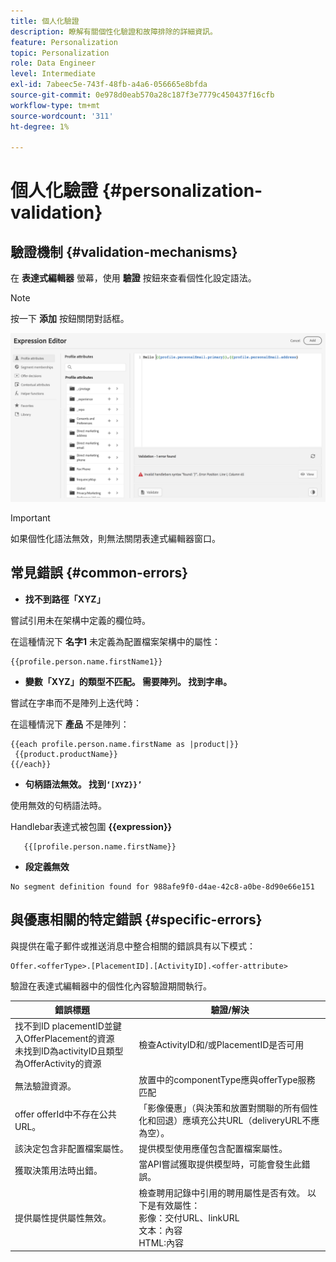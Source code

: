 ```yaml
---
title: 個人化驗證
description: 瞭解有關個性化驗證和故障排除的詳細資訊。
feature: Personalization
topic: Personalization
role: Data Engineer
level: Intermediate
exl-id: 7abeec5e-743f-48fb-a4a6-056665e8bfda
source-git-commit: 0e978d0eab570a28c187f3e7779c450437f16cfb
workflow-type: tm+mt
source-wordcount: '311'
ht-degree: 1%

---
```


# 個人化驗證 {#personalization-validation}

## 驗證機制 {#validation-mechanisms}

在 **表達式編輯器** 螢幕，使用 **驗證** 按鈕來查看個性化設定語法。

>[!NOTE]
> 按一下 **添加** 按鈕關閉對話框。

![](assets/perso_validation1.png)

>[!IMPORTANT]
> 如果個性化語法無效，則無法關閉表達式編輯器窗口。

## 常見錯誤 {#common-errors}

* **找不到路徑「XYZ」**

嘗試引用未在架構中定義的欄位時。

在這種情況下 **名字1** 未定義為配置檔案架構中的屬性：

```
{{profile.person.name.firstName1}}
```

* **變數「XYZ」的類型不匹配。 需要陣列。 找到字串。**

嘗試在字串而不是陣列上迭代時：

在這種情況下 **產品** 不是陣列：

```
{{each profile.person.name.firstName as |product|}}
 {{product.productName}}
{{/each}}
```

* **句柄語法無效。 找到`‘[XYZ}}’`**

使用無效的句柄語法時。

Handlebar表達式被包圍 **{{expression}}**

```
   {{[profile.person.name.firstName}}
```

* **段定義無效**

```
No segment definition found for 988afe9f0-d4ae-42c8-a0be-8d90e66e151
```

## 與優惠相關的特定錯誤 {#specific-errors}

與提供在電子郵件或推送消息中整合相關的錯誤具有以下模式：

```
Offer.<offerType>.[PlacementID].[ActivityID].<offer-attribute>
```

驗證在表達式編輯器中的個性化內容驗證期間執行。

<table> 
 <thead> 
  <tr> 
   <th> 錯誤標題<br /> </th> 
   <th> 驗證/解決 <br /> </th> 
  </tr> 
 </thead> 
 <tbody> 
  <tr> 
   <td>找不到ID placementID並鍵入OfferPlacement的資源 <br/>
未找到ID為activityID且類型為OfferActivity的資源<br/></td> 
   <td>檢查ActivityID和/或PlacementID是否可用</td> 
  </tr> 
   <tr> 
   <td>無法驗證資源。</td> 
   <td>放置中的componentType應與offerType服務匹配</td> 
  </tr> 
   <tr> 
   <td>offer offerId中不存在公共URL。</td> 
   <td>「影像優惠」（與決策和放置對關聯的所有個性化和回退）應填充公共URL（deliveryURL不應為空）。</td> 
  </tr> 
  <tr> 
   <td>該決定包含非配置檔案屬性。</td> 
   <td>提供模型使用應僅包含配置檔案屬性。</td> 
  </tr> 
  <tr> 
   <td>獲取決策用法時出錯。</td> 
   <td>當API嘗試獲取提供模型時，可能會發生此錯誤。</td> 
  </tr>
  <tr> 
   <td>提供屬性提供屬性無效。</td> 
   <td>檢查聘用記錄中引用的聘用屬性是否有效。 以下是有效屬性： <br/>
影像：交付URL、linkURL<br/>
文本：內容<br/>
HTML:內容<br/></td> 
  </tr> 
 </tbody> 
</table>
